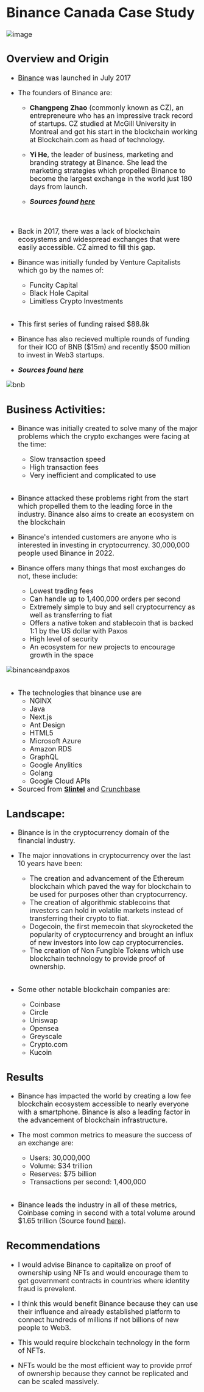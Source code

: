 <font size = 4>
<font family = sans-serif>

# Binance Canada Case Study
![image](https://public.bnbstatic.com/image/cms/blog/20210923/4d355307-c090-47d9-aeaa-88bcdb17751e.png)

## Overview and Origin

* [Binance](https://www.binance.com/en/) was launched in July 2017

* The founders of Binance are:
  *  **Changpeng Zhao** (commonly known as CZ), an entrepreneure who has an impressive track record of startups. CZ studied at McGill University in Montreal and got his start in the blockchain working at Blockchain.com as head of technology.
  
  * **Yi He**, the leader of business, marketing and branding strategy at Binance. She lead the marketing strategies which propelled Binance to become the largest exchange in the world just 180 days from launch.
  * ***Sources found [here](https://www.binance.com/en/about)***
<br>

* Back in 2017, there was a lack of blockchain ecosystems and widespread exchanges that were easily accessible. CZ aimed to fill this gap.

* Binance was initially funded by Venture Capitalists which go by the names of:
  * Funcity Capital
  * Black Hole Capital
  * Limitless Crypto Investments
<br></br>
*  This first series of funding raised $88.8k
*  Binance has also recieved multiple rounds of funding for their ICO of BNB ($15m) and recently $500 million to invest in Web3 startups.
*  ***Sources found [here](https://www.crunchbase.com/organization/binance/company_financials)***

![bnb](bnb_logo.png)

## Business Activities:

* Binance was initially created to solve many of the major problems which the crypto exchanges were facing at the time:
  * Slow transaction speed
  * High transaction fees
  * Very inefficient and complicated to use
<br></br>
* Binance attacked these problems right from the start which propelled them to the leading force in the industry. Binance also aims to create an ecosystem on the blockchain

* Binance's intended customers are anyone who is interested in investing in cryptocurrency. 30,000,000 people used Binance in 2022.

* Binance offers many things that most exchanges do not, these include:
  * Lowest trading fees
  * Can handle up to 1,400,000 orders per second
  * Extremely simple to buy and sell cryptocurrency as well as transferring to fiat
  * Offers a native token and stablecoin that is backed 1:1 by the US dollar with Paxos
  * High level of security
  * An ecosystem for new projects to encourage growth in the space

![binanceandpaxos](busd_paxos.jpeg)
<br></br>
  * The technologies that binance use are
    * NGINX
    * Java
    * Next.js
    * Ant Design
    * HTML5
    * Microsoft Azure
    * Amazon RDS
    * GraphQL
    * Google Anylitics
    * Golang
    * Google Cloud APIs
  * Sourced from **[Slintel](https://www.slintel.com/company/binance/5c3b0164d55ae49f1b77c7a4)** and [Crunchbase](https://www.crunchbase.com/organization/binance/technology)

## Landscape:

* Binance is in the cryptocurrency domain of the financial industry.

* The major innovations in cryptocurrency over the last 10 years have been:

  * The creation and advancement of the Ethereum blockchain which paved the way for blockchain to be used for purposes other than cryptocurrency.
  * The creation of algorithmic stablecoins that investors can hold in volatile markets instead of transferring their crypto to fiat.
  * Dogecoin, the first memecoin that skyrocketed the popularity of cryptocurrency and brought an influx of new investors into low cap cryptocurrencies.
  * The creation of Non Fungible Tokens which use blockchain technology to provide proof of ownership.
<br></br>
* Some other notable blockchain companies are:
  * Coinbase
  * Circle
  * Uniswap
  * Opensea
  * Greyscale
  * Crypto.com
  * Kucoin

## Results

* Binance has impacted the world by creating a low fee blockchain ecosystem accessible to nearly everyone with a smartphone. Binance is also a leading factor in the advancement of blockchain infrastructure.

* The most common metrics to measure the success of an exchange are:
  * Users: 30,000,000
  * Volume: $34 trillion
  * Reserves: $75 billion
  * Transactions per second: 1,400,000
<br></br>
*  Binance leads the industry in all of these metrics, Coinbase coming in second with a total volume around $1.65 trillion (Source found [here](https://www.businessofapps.com/data/coinbase-statistics/#:~:text=Coinbase%20reached%20over%20%241%20trillion,volume%20it%20had%20in%202020.)).

## Recommendations

* I would advise Binance to capitalize on proof of ownership using NFTs and would encourage them to get government contracts in countries where identity fraud is prevalent.

* I think this would benefit Binance because they can use their influence and already established platform to connect hundreds of millions if not billions of new people to Web3.

* This would require blockchain technology in the form of NFTs.

* NFTs would be the most efficient way to provide prrof of ownership because they cannot be replicated and can be scaled massively.